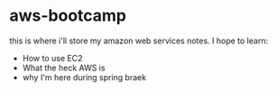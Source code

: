 # aws-bootcamp
this is where i'll store my amazon web services notes.
I hope to learn:
* How to use EC2
* What the heck AWS is
* why I'm here during spring braek
